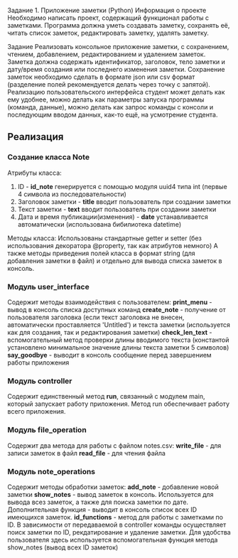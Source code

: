 Задание 1. Приложение заметки (Python)
Информация о проекте
Необходимо написать проект, содержащий функционал работы с заметками.
Программа должна уметь создавать заметку, сохранять её, читать список
заметок, редактировать заметку, удалять заметку.

Задание
Реализовать консольное приложение заметки, с сохранением, чтением,
добавлением, редактированием и удалением заметок. Заметка должна
содержать идентификатор, заголовок, тело заметки и дату/время создания или
последнего изменения заметки. Сохранение заметок необходимо сделать в
формате json или csv формат (разделение полей рекомендуется делать через
точку с запятой). Реализацию пользовательского интерфейса студент может
делать как ему удобнее, можно делать как параметры запуска программы
(команда, данные), можно делать как запрос команды с консоли и
последующим вводом данных, как-то ещё, на усмотрение студента.

## Реализация

### Создание класса Note

Атрибуты класса:
1. ID - **id_note**
    генерируется с помощью модуля uuid4 типа int (первые 4 символа из последовательности)
2. Заголовок заметки - **title**
    вводит пользователь при создании заметки
3. Текст заметки - **text**
    вводит пользователь при создании заметки
4. Дата и время публикации(изменения) - **date**
    устанавливается автоматически (использована бибилиотека datetime)

Методы класса:
Использованы стандартные getter и setter (без использования декоратора @property, так как атрибутов немного)
А также методы приведения полей класса в формат string (для добавления заметки в файл) и отдельно для вывода списка заметок в консоль.

### Модуль user_interface
Содержит методы взаимодействия с пользователем:
**print_menu** - вывод в консоль списка доступных команд
**create_note** - получение от пользователя заголовка (если текст заголовка не внесен, автоматически проставляется 'Untitled') и текста заметки (используется как для создания, так и редактирования заметки)
**check_len_text** - вспомогательный метод проверки длины вводимого текста (константой установлено минимальное значение длины текста заметки 5 символов)
**say_goodbye** - выводит в консоль сообщение перед завершением работы приложения

### Модуль controller
Содержит единственный метод **run**, связанный с модулем main, который запускает работу приложения.
Метод run обеспечивает работу всего приложения.

### Модуль file_operation
Содержит два метода для работы с файлом notes.csv:
**write_file** - для записи заметок в файл
**read_file** - для чтения файла

### Модуль note_operations
Содержит методы обработки заметок:
**add_note** - добавление новой заметки
**show_notes** - вывод заметок в консоль. Используется для вывода всез заметок, а также для поиска заметки по дате.
Дополнительная функция - выводит в консоль список всех ID имеющихся заметок.
**id_functions** - метод для работы с заметками по ID.
В зависимости от передаваемой в controller команды осуществляет поиск заметки по ID, рекдатирование и удаление заметки.
Для удобства пользователя здесь используется вспомогательная функция метода show_notes (вывод всех ID заметок)


